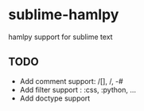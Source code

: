 sublime-hamlpy
==============

hamlpy support for sublime text

## TODO

* Add comment support: /[], /, -#
* Add filter support : :css, :python, …
* Add doctype support
